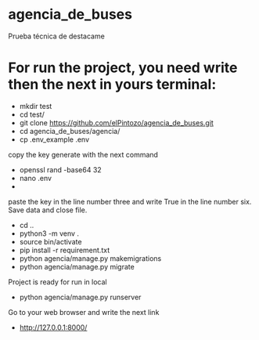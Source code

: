 # agencia_de_buses
Prueba técnica de destacame

# For run the project, you need write then the next in yours terminal:

- mkdir test   
- cd test/
- git clone https://github.com/elPintozo/agencia_de_buses.git
- cd agencia_de_buses/agencia/
- cp .env_example .env

copy the key generate with the next command

- openssl rand -base64 32 
- nano .env
- 
paste the key in the line number three and write True in the line number six.
Save data and close file.

- cd ..
- python3 -m venv .
- source bin/activate
- pip install -r requirement.txt
- python agencia/manage.py makemigrations
- python agencia/manage.py migrate

Project is ready for run in local

- python agencia/manage.py runserver

Go to your web browser and write the next link

- http://127.0.0.1:8000/
